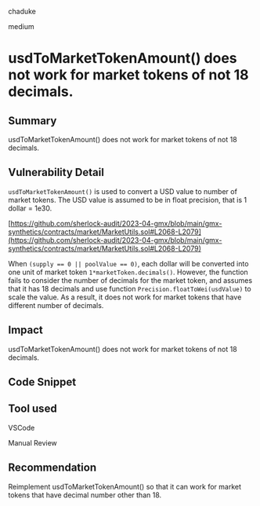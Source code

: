 chaduke

medium

# usdToMarketTokenAmount() does not work for market tokens of not 18 decimals.

## Summary
usdToMarketTokenAmount() does not work for market tokens of not 18 decimals. 

## Vulnerability Detail
``usdToMarketTokenAmount()`` is used to convert  a USD value to number of market tokens. The USD value is assumed to be in float precision, that is 1 dollar = 1e30. 

[https://github.com/sherlock-audit/2023-04-gmx/blob/main/gmx-synthetics/contracts/market/MarketUtils.sol#L2068-L2079](https://github.com/sherlock-audit/2023-04-gmx/blob/main/gmx-synthetics/contracts/market/MarketUtils.sol#L2068-L2079)

When ``(supply == 0 || poolValue == 0)``, each dollar will be converted into one unit of market token ``1*marketToken.decimals()``. 
However, the function fails to consider the number of decimals for the market token, and assumes that it has 18 decimals and use function ``Precision.floatToWei(usdValue)`` to scale the value. As a result, it does not work for market tokens that have different number of decimals. 

## Impact
usdToMarketTokenAmount() does not work for market tokens of not 18 decimals. 

## Code Snippet

## Tool used
VSCode

Manual Review

## Recommendation
Reimplement usdToMarketTokenAmount() so that it can work for market tokens that have decimal number other than 18. 